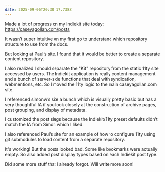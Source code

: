 ```yaml
---
date: 2025-09-06T20:30:17.738Z
---
```


Made a lot of progress on my Indiekit site today: https://caseyagollan.com/posts

It wasn’t super intuitive on my first go to understand which repository structure to use from the docs. 

But looking at Paul’s site, I found that it would be better to create a separate content repository.

I also realized I should separate the "Kit" repository from the static 11ty site accessed by users. The Indiekit application is really content management and a bunch of server-side functions that deal with syndication, webmentions, etc. So I moved the 11ty logic to the main caseyagollan.com site. 

I referenced simonw’s site a bunch which is visually pretty basic but has a very thoughtful IA if you look closely at the construction of archive pages, post grouping, and display of metadata. 

I customized the post slugs because the Indiekit/11ty preset defaults didn’t match the IA from Simon which I liked. 

I also referenced Paul’s site for an example of how to configure 11ty using git submodules to load content from a separate repository. 

It's working! But the posts looked bad. Some like bookmarks were actually empty. So also added post display types based on each Indiekit post type. 

Did some more stuff that I already forgot. Will write more soon!
